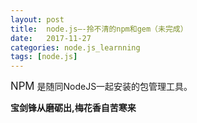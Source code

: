 ```yaml
---
layout: post
title:  node.js—-拎不清的npm和gem（未完成）
date:   2017-11-27
categories: node.js_learnning
tags: [node.js]
---
```

<big>NPM</big> 是随同NodeJS一起安装的包管理工具。


__宝剑锋从磨砺出,梅花香自苦寒来__